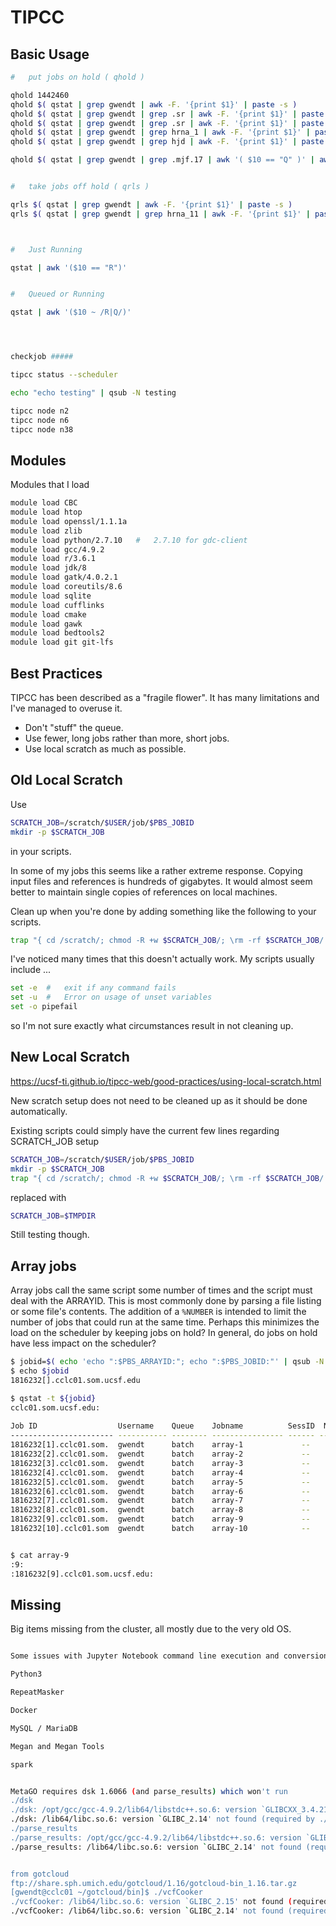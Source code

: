 
#	TIPCC


##	Basic Usage

```BASH
#	put jobs on hold ( qhold )

qhold 1442460
qhold $( qstat | grep gwendt | awk -F. '{print $1}' | paste -s )
qhold $( qstat | grep gwendt | grep .sr | awk -F. '{print $1}' | paste -s )
qhold $( qstat | grep gwendt | grep .sr | awk -F. '{print $1}' | paste -s )
qhold $( qstat | grep gwendt | grep hrna_1 | awk -F. '{print $1}' | paste -s )
qhold $( qstat | grep gwendt | grep hjd | awk -F. '{print $1}' | paste -s )

qhold $( qstat | grep gwendt | grep .mjf.17 | awk '( $10 == "Q" )' | awk -F. '{print $1}' | paste -s )


#	take jobs off hold ( qrls )

qrls $( qstat | grep gwendt | awk -F. '{print $1}' | paste -s )
qrls $( qstat | grep gwendt | grep hrna_11 | awk -F. '{print $1}' | paste -s )



#	Just Running

qstat | awk '($10 == "R")'


#	Queued or Running 

qstat | awk '($10 ~ /R|Q/)'




checkjob #####

tipcc status --scheduler

echo "echo testing" | qsub -N testing

tipcc node n2
tipcc node n6
tipcc node n38

```





##	Modules


Modules that I load

```BASH
module load CBC
module load htop
module load openssl/1.1.1a
module load zlib
module load python/2.7.10	#	2.7.10 for gdc-client
module load gcc/4.9.2
module load r/3.6.1
module load jdk/8
module load gatk/4.0.2.1
module load coreutils/8.6
module load sqlite
module load cufflinks
module load cmake
module load gawk
module load bedtools2
module load git git-lfs
```






##	Best Practices


TIPCC has been described as a "fragile flower".
It has many limitations and I've managed to overuse it.

* Don't "stuff" the queue.
* Use fewer, long jobs rather than more, short jobs.
* Use local scratch as much as possible.



##	Old Local Scratch


Use 
```BASH
SCRATCH_JOB=/scratch/$USER/job/$PBS_JOBID
mkdir -p $SCRATCH_JOB
``` 
in your scripts.

In some of my jobs this seems like a rather extreme response.
Copying input files and references is hundreds of gigabytes.
It would almost seem better to maintain single copies of references on local machines.


Clean up when you're done by adding something like the following to your scripts.

```BASH
trap "{ cd /scratch/; chmod -R +w $SCRATCH_JOB/; \rm -rf $SCRATCH_JOB/ ; }" EXIT
```

I've noticed many times that this doesn't actually work.
My scripts usually include ...

```BASH
set -e	#	exit if any command fails
set -u	#	Error on usage of unset variables
set -o pipefail
```

so I'm not sure exactly what circumstances result in not cleaning up.






##	New Local Scratch


https://ucsf-ti.github.io/tipcc-web/good-practices/using-local-scratch.html

New scratch setup does not need to be cleaned up as it should be done automatically.

Existing scripts could simply have the current few lines regarding SCRATCH_JOB setup 
```BASH
SCRATCH_JOB=/scratch/$USER/job/$PBS_JOBID
mkdir -p $SCRATCH_JOB
trap "{ cd /scratch/; chmod -R +w $SCRATCH_JOB/; \rm -rf $SCRATCH_JOB/ ; }" EXIT
```
replaced with 
```BASH
SCRATCH_JOB=$TMPDIR
```
Still testing though.








##	Array jobs

Array jobs call the same script some number of times and the script must deal with the ARRAYID.
This is most commonly done by parsing a file listing or some file's contents.
The addition of a `%NUMBER` is intended to limit the number of jobs that could run at the same time.
Perhaps this minimizes the load on the scheduler by keeping jobs on hold?
In general, do jobs on hold have less impact on the scheduler?


```BASH
$ jobid=$( echo 'echo ":$PBS_ARRAYID:"; echo ":$PBS_JOBID:"' | qsub -N array -t 1-10%2 -j oe -o array )
$ echo $jobid
1816232[].cclc01.som.ucsf.edu

$ qstat -t ${jobid}
cclc01.som.ucsf.edu: 
                                                                                  Req'd    Req'd       Elap
Job ID                  Username    Queue    Jobname          SessID  NDS   TSK   Memory   Time    S   Time
----------------------- ----------- -------- ---------------- ------ ----- ------ ------ --------- - ---------
1816232[1].cclc01.som.  gwendt      batch    array-1             --      1      1    2gb  99:23:59 Q       -- 
1816232[2].cclc01.som.  gwendt      batch    array-2             --      1      1    2gb  99:23:59 Q       -- 
1816232[3].cclc01.som.  gwendt      batch    array-3             --      1      1    2gb  99:23:59 H       -- 
1816232[4].cclc01.som.  gwendt      batch    array-4             --      1      1    2gb  99:23:59 H       -- 
1816232[5].cclc01.som.  gwendt      batch    array-5             --      1      1    2gb  99:23:59 H       -- 
1816232[6].cclc01.som.  gwendt      batch    array-6             --      1      1    2gb  99:23:59 H       -- 
1816232[7].cclc01.som.  gwendt      batch    array-7             --      1      1    2gb  99:23:59 H       -- 
1816232[8].cclc01.som.  gwendt      batch    array-8             --      1      1    2gb  99:23:59 H       -- 
1816232[9].cclc01.som.  gwendt      batch    array-9             --      1      1    2gb  99:23:59 H       -- 
1816232[10].cclc01.som  gwendt      batch    array-10            --      1      1    2gb  99:23:59 H       -- 


$ cat array-9
:9:
:1816232[9].cclc01.som.ucsf.edu:
```








##	Missing


Big items missing from the cluster, all mostly due to the very old OS.

```BASH

Some issues with Jupyter Notebook command line execution and conversion

Python3

RepeatMasker

Docker

MySQL / MariaDB

Megan and Megan Tools

spark


MetaGO requires dsk 1.6066 (and parse_results) which won't run
./dsk
./dsk: /opt/gcc/gcc-4.9.2/lib64/libstdc++.so.6: version `GLIBCXX_3.4.21' not found (required by ./dsk)
./dsk: /lib64/libc.so.6: version `GLIBC_2.14' not found (required by ./dsk)
./parse_results 
./parse_results: /opt/gcc/gcc-4.9.2/lib64/libstdc++.so.6: version `GLIBCXX_3.4.21' not found (required by ./parse_results)
./parse_results: /lib64/libc.so.6: version `GLIBC_2.14' not found (required by ./parse_results)


from gotcloud
ftp://share.sph.umich.edu/gotcloud/1.16/gotcloud-bin_1.16.tar.gz
[gwendt@cclc01 ~/gotcloud/bin]$ ./vcfCooker 
./vcfCooker: /lib64/libc.so.6: version `GLIBC_2.15' not found (required by ./vcfCooker)
./vcfCooker: /lib64/libc.so.6: version `GLIBC_2.14' not found (required by ./vcfCooker)
```

